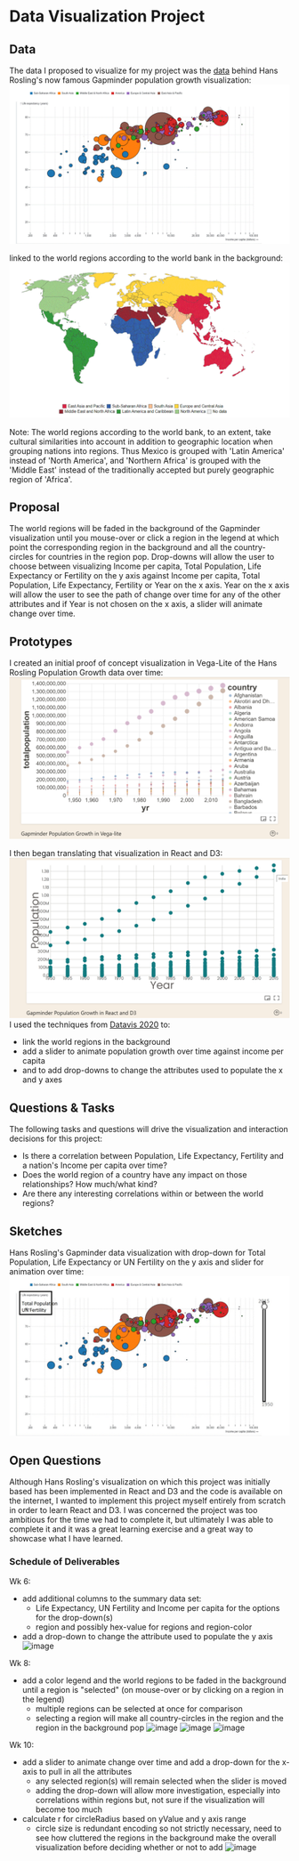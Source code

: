 # Data Visualization Project

## Data

The data I proposed to visualize for my project was the [data](https://gist.github.com/lakalia/ca6cc81792b9d357a20cf2f9fd4c7924) 
behind Hans Rosling's now famous Gapminder population growth visualization: 
[![Hans_Rosling_visualization](Hans_Rosling_visualization.gif)](https://www.gapminder.org/tools) 

linked to the world regions according to the world bank in the background:
[![world-regions-according-to-the-world-bank](world-regions-according-to-the-world-bank.gif)](https://ourworldindata.org/grapher/world-regions-according-to-the-world-bank)

Note: The world regions according to the world bank, to an extent, take cultural similarities into account in addition to geographic location when grouping nations into regions. Thus Mexico is grouped with 'Latin America' instead of 'North America', and 'Northern Africa' is grouped with the 'Middle East' instead of the traditionally accepted but purely geographic region of 'Africa'.

## Proposal

The world regions will be faded in the background of the Gapminder visualization until you mouse-over or click a region in the legend at which point the corresponding region in the background and all the country-circles for countries in the region pop. Drop-downs will allow the user to choose between visualizing Income per capita, Total Population, Life Expectancy or Fertility on the y axis against Income per capita, Total Population, Life Expectancy, Fertility or Year on the x axis. Year on the x axis will allow the user to see the path of change over time for any of the other attributes and if Year is not chosen on the x axis, a slider will animate change over time. 



## Prototypes

I created an initial proof of concept visualization in Vega-Lite of the Hans Rosling Population Growth data over time:
[![proof of concept visualization in Vega-Lite](GapminderPopulationGrowth_Vega-lite.png)](https://vizhub.com/lakalia/fc9a5e845c3d45fc9207a6dd43cedd44)

I then began translating that visualization in React and D3:
[![translating and refining that visualization in React and D3](GapminderPopulationGrowth_React_D3.png)](https://vizhub.com/lakalia/d073269f3dae47359a3f9c57a5458c00)
I used the techniques from [Datavis 2020](https://www.youtube.com/watch?v=AmOz08_Fh8Q&list=PL9yYRbwpkykuK6LSMLH3bAaPpXaDUXcLV&index=29) to:
* link the world regions in the background
* add a slider to animate population growth over time against income per capita
* and to add drop-downs to change the attributes used to populate the x and y axes

## Questions & Tasks

The following tasks and questions will drive the visualization and interaction decisions for this project:

 * Is there a correlation between Population, Life Expectancy, Fertility and a nation's Income per capita over time?
 * Does the world region of a country have any impact on those relationships? How much/what kind?
 * Are there any interesting correlations within or between the world regions?

## Sketches

Hans Rosling's Gapminder data visualization with drop-down for Total Population, Life Expectancy or UN Fertility on the y axis and slider for animation over time:
![image](Hans_Rosling_visualization_w_dropdown_slider.jpg)

## Open Questions

Although Hans Rosling's visualization on which this project was initially based has been implemented in React and D3 and the code is available on the internet, I wanted to implement this project myself entirely from scratch in order to learn React and D3. I was concerned the project was too ambitious for the time we had to complete it, but ultimately I was able to complete it and it was a great learning exercise and a great way to showcase what I have learned.

### Schedule of Deliverables

Wk 6:
* add additional columns to the summary data set:
    - Life Expectancy, UN Fertility and Income per capita for the options for the drop-down(s)
    - region and possibly hex-value for regions and region-color
* add a drop-down to change the attribute used to populate the y axis 
![image](https://vizhub.com/lakalia/02007dc89b1048a7ad58634f6dd0349c)

Wk 8:
* add a color legend and the world regions to be faded in the background until a region is "selected" (on mouse-over or by clicking on a region in the legend)
    - multiple regions can be selected at once for comparison
    - selecting a region will make all country-circles in the region and the region in the background pop
![image](https://vizhub.com/lakalia/6c3239df57de400cbaffbf8be5d8e896)
![image](https://vizhub.com/lakalia/6dec967d5c7c4eb98fb39b69842847df)
![image](https://vizhub.com/lakalia/414f79ac0795446c84855b399ff158ee)

Wk 10:
* add a slider to animate change over time and add a drop-down for the x-axis to pull in all the attributes
    - any selected region(s) will remain selected when the slider is moved
    - adding the drop-down will allow more investigation, especially into correlations within regions but, not sure if the visualization will become too much
* calculate r for circleRadius based on yValue and y axis range
    - circle size is redundant encoding so not strictly necessary, need to see how cluttered the regions in the background make the overall visualization before deciding whether or not to add
![image](https://vizhub.com/lakalia/47cfe139da0846a785c8954129e7da4f)

